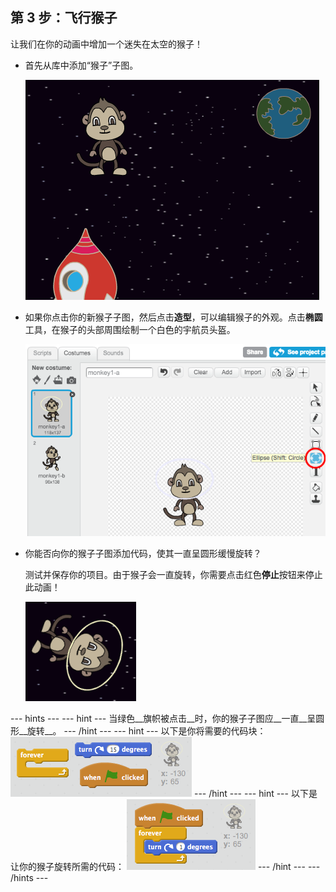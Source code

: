 ## 第 3 步：飞行猴子

让我们在你的动画中增加一个迷失在太空的猴子！

+ 首先从库中添加“猴子”子图。

	![Adding a monkey sprite](images/space-monkey-sprite.png)

+ 如果你点击你的新猴子子图，然后点击**造型**，可以编辑猴子的外观。点击**椭圆**工具，在猴子的头部周围绘制一个白色的宇航员头盔。

	![Monkey space helmet](images/space-monkey-edit.png)

+ 你能否向你的猴子子图添加代码，使其一直呈圆形缓慢旋转？

    测试并保存你的项目。由于猴子会一直旋转，你需要点击红色**停止**按钮来停止此动画！

    ![Blocks for a spinning monkey](images/space-spin-test.png)

--- hints ---
--- hint ---
当绿色__旗帜被点击__时，你的猴子子图应__一直__呈圆形__旋转__。
--- /hint ---
--- hint ---
以下是你将需要的代码块：
![Blocks for a spinning monkey](images/space-spin-blocks.png)
--- /hint ---
--- hint ---
以下是让你的猴子旋转所需的代码：
![Code for a spinning monkey](images/space-spin-code.png)
--- /hint ---
--- /hints ---

